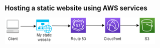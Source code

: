 ## Hosting a static website using AWS services

![image info](static-website-hosting-diagram.png)


